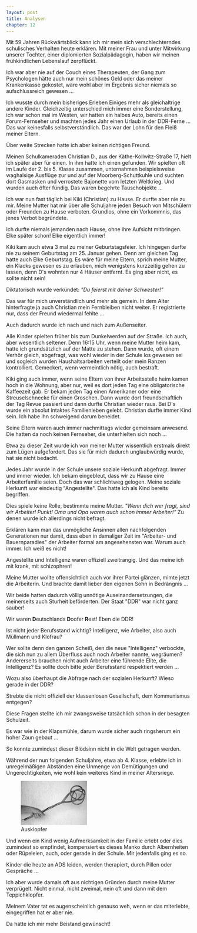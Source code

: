 ```yaml
---  
layout: post
title: Analysen
chapter: 12
---  
```




Mit 59 Jahren Rückwärtsblick kann ich mir mein sich verschlechterndes
schulisches Verhalten heute erklären. Mit meiner Frau und unter Mitwirkung
unserer Tochter, einer diplomierten Sozialpädagogin, haben wir meinen
frühkindlichen Lebenslauf zerpflückt.

Ich war aber nie auf der Couch eines Therapeuten, der Gang zum Psychologen
hätte auch nur mein schönes Geld oder das meiner Krankenkasse gekostet, wäre
wohl aber im Ergebnis sicher niemals so aufschlussreich gewesen …

Ich wusste durch mein bisheriges Erleben Einiges mehr als gleichaltrige andere
Kinder. Gleichzeitig unterschied mich immer eine Sonderstellung, ich war schon
mal im Westen, wir hatten ein halbes Auto, bereits einen Forum-Fernseher und
machten jedes Jahr einen Urlaub in der DDR-Ferne … Das war keinesfalls
selbstverständlich. Das war der Lohn für den Fleiß meiner Eltern.

Über weite Strecken hatte ich aber keinen richtigen Freund.

Meinen Schulkameraden Christian D., aus der Käthe-Kollwitz-Straße 17, hielt
ich später aber für einen. In ihm hatte ich einen gefunden. Wir spielten oft
im Laufe der 2. bis 5. Klasse zusammen, unternahmen beispielsweise waghalsige
Ausflüge zur und auf der Moorberg-Schuttkuhle und suchten dort Gasmasken und
verrostete Bajonette vom letzten Weltkrieg. Und wurden auch öfter fündig. Das
waren begehrte Tauschobjekte …

Ich war nun fast täglich bei Kiki (Christian) zu Hause. Er durfte aber nie zu
mir. Meine Mutter hat mir über alle Schuljahre jeden Besuch von Mitschülern
oder Freunden zu Hause verboten. Grundlos, ohne ein Vorkommnis, das jenes
Verbot begründete.

Ich durfte niemals jemanden nach Hause, ohne ihre Aufsicht mitbringen. Elke
später schon! Elke eigentlich immer!

Kiki kam auch etwa 3 mal zu meiner Geburtstagsfeier. Ich hingegen durfte nie
zu seinem Geburtstag am 25. Januar gehen. Denn am gleichen Tag hatte auch Elke
Geburtstag. Es wäre für meine Eltern, sprich meine Mutter, ein Klacks gewesen
es zu erlauben, mich wenigstens kurzzeitig gehen zu lassen, denn D's wohnten
nur 4 Häuser entfernt. Es ging aber nicht, es sollte nicht sein!

Diktatorisch wurde verkündet: _"Du feierst mit deiner Schwester!"_

Das war für mich unverständlich und mehr als gemein. In dem Alter hinterfragte
ja auch Christian mein Fernbleiben nicht weiter. Er registrierte nur, dass der
Freund wiedermal fehlte …

Auch dadurch wurde ich nach und nach zum Außenseiter.

Alle Kinder spielten früher bis zum Dunkelwerden auf der Straße. Ich auch,
aber wesentlich seltener. Denn 16:15 Uhr, wenn meine Mutter heim kam, hatte
ich grundsätzlich auf der Matte zu stehen. Dann wurde, oft einem Verhör
gleich, abgefragt, was wohl wieder in der Schule los gewesen sei und sogleich
wurden Haushaltsarbeiten verteilt oder mein Ranzen kontrolliert. Gemeckert,
wenn vermeintlich nötig, auch bestraft.

Kiki ging auch immer, wenn seine Eltern von ihrer Arbeitsstelle heim kamen
hoch in die Wohnung, aber nur, weil es dort jeden Tag eine obligatorische
Kaffeezeit gab. Er bekam jeden Tag einen Amerikaner oder eine Streuselschnecke
für einen Groschen. Dann wurde dort freundschaftlich der Tag Revue passiert
und dann durfte Christian wieder raus. Bei D's wurde ein absolut intaktes
Familienleben gelebt. Christian durfte immer Kind sein. Ich habe ihn
schweigend darum beneidet.

Seine Eltern waren auch immer nachmittags wieder gemeinsam anwesend. Die
hatten da noch keinen Fernseher, die unterhielten sich noch …

Etwa zu dieser Zeit wurde ich von meiner Mutter wissentlich erstmals direkt
zum Lügen aufgefordert. Das sie für mich dadurch unglaubwürdig wurde, hat sie
nicht bedacht.

Jedes Jahr wurde in der Schule unsere soziale Herkunft abgefragt. Immer und
immer wieder. Ich bekam eingebleut, dass wir zu Hause eine Arbeiterfamilie
seien. Doch das war schlichtweg gelogen. Meine soziale Herkunft war eindeutig
"Angestellte". Das hatte ich als Kind bereits begriffen.

Dies spiele keine Rolle, bestimmte meine Mutter. _"Wenn dich wer fragt, sind
wir Arbeiter! Punkt! Oma und Opa waren auch schon immer Arbeiter!"_ Zu denen
wurde ich allerdings nicht befragt.

Erklären kann man das unmögliche Ansinnen allen nachfolgenden Generationen nur
damit, dass eben in damaliger Zeit im "Arbeiter- und Bauernparadies" der
Arbeiter formal am angesehensten war. Warum auch immer. Ich weiß es nicht!

Angestellte und Intelligenz waren offiziell zweitrangig. Und das meine ich mit
krank, mit schizophren!

Meine Mutter wollte offensichtlich auch vor ihrer Partei glänzen, mimte jetzt
die Arbeiterin. Und brachte damit lieber den eigenen Sohn in Bedrängnis …

Wir beide hatten dadurch völlig unnötige Auseinandersetzungen, die meinerseits
auch Sturheit beförderten. Der Staat "DDR" war nicht ganz sauber!

Wir waren **D**eutschlands **D**oofer **R**est! Eben die DDR!

Ist nicht jeder Berufsstand wichtig? Intelligenz, wie Arbeiter, also auch
Müllmann und Klofrau?

Wer sollte denn den ganzen Scheiß, den die neue "Intelligenz" verbockte, die
sich nun zu allem Überfluss auch noch Arbeiter nannte, wegräumen? Andererseits
brauchen nicht auch Arbeiter eine führende Elite, die Intelligenz? Es sollte
doch bitte jeder Berufsstand respektiert werden …

Wozu also überhaupt die Abfrage nach der sozialen Herkunft? Wieso gerade in
der DDR?

Strebte die nicht offiziell der klassenlosen Gesellschaft, dem Kommunismus
entgegen?

Diese Fragen stellte ich mir zwangsweise tatsächlich schon in der besagten
Schulzeit.

Es war wie in der Klapsmühle, darum wurde sicher auch ringsherum ein hoher
Zaun gebaut …

So konnte zumindest dieser Blödsinn nicht in die Welt getragen werden.

Während der nun folgenden Schuljahre, etwa ab 4. Klasse, erlebte ich in
unregelmäßigen Abständen eine Unmenge von Demütigungen und Ungerechtigkeiten,
wie wohl kein weiteres Kind in meiner Altersriege.

<figure class="left"><a href="/bilder/033.jpg" title="Klicken f&uuml;r Grossansicht" rel="facebox"><img title="Ausklopfer" src="/bilder/thumb-033.png"></a><figcaption>Ausklopfer</figcaption></figure>
Und wenn ein Kind wenig Aufmerksamkeit in der Familie erlebt oder dies
zumindest so empfindet, kompensiert es dieses Manko durch Albernheiten oder
Rüpeleien, auch, oder gerade in der Schule. Mir jedenfalls ging es so.

Kinder die heute an ADS leiden, werden therapiert, durch Pillen oder Gespräche
…

Ich aber wurde damals oft aus nichtigen Gründen durch meine Mutter verprügelt.
Nicht einmal, nicht zweimal, nein oft und dann mit dem Teppichklopfer.

Meinem Vater tat es augenscheinlich genauso weh, wenn er das miterlebte,
eingegriffen hat er aber nie.

Da hätte ich mir mehr Beistand gewünscht!

